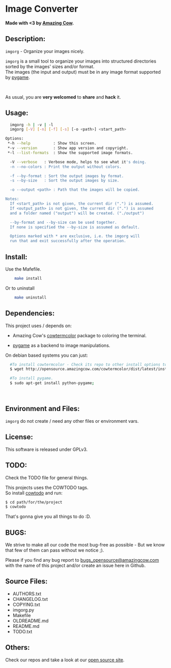 # Image Converter

**Made with <3 by [Amazing Cow](http://www.amazingcow.com).**



<!-- ####################################################################### -->
<!-- ####################################################################### -->

## Description:

```imgorg``` - Organize your images nicely.

```imgorg``` is a small tool to organize your images into structured 
directories sorted by the images' sizes and/or format.     
The images (the input and output) must be in any image format supported by 
[pygame](http://www.pygame.org). 


<br>

As usual, you are **very welcomed** to **share** and **hack** it.



<!-- ####################################################################### -->
<!-- ####################################################################### -->

## Usage:

``` bash
  imgorg -h | -v | -l
  imgorg [-V] [-n] [-f] [-s] [-o <path>] <start_path>

Options:
 *-h --help          : Show this screen.
 *-v --version       : Show app version and copyright.
 *-l --list-formats  : Show the supported image formats.

  -V --verbose   : Verbose mode, helps to see what it's doing.
  -n --no-colors : Print the output without colors.

  -f --by-format : Sort the output images by format.
  -s --by-size   : Sort the output images by size.

  -o --output <path> : Path that the images will be copied.

Notes:
  If <start_path> is not given, the current dir (".") is assumed.
  If <output_path> is not given, the current dir (".") is assumed
  and a folder named ("output") will be created. ("./output")

  --by-format and --by-size can be used together.
  If none is specified the --by-size is assumed as default.

  Options marked with * are exclusive, i.e. the imgorg will
  run that and exit successfully after the operation.
```


<!-- ####################################################################### -->
<!-- ####################################################################### -->

## Install:

Use the Mafefile.

``` bash
    make install
```

Or to uninstall

``` bash
    make uninstall
```



<!-- ####################################################################### -->
<!-- ####################################################################### -->

## Dependencies:

This project uses / depends on:

* Amazing Cow's 
[cowtermcolor](http://www.github.com/AmazingCow/AmazingCore-Libs/cowtermcolor_py)
package to coloring the terminal.

* [pygame](http://www.pygame.org) as a backend to image manipulations.

On debian based systems you can just:

``` bash
  #To install cowtermcolor - Check its repo to other install options too.
  $ wget http://opensource.amazingcow.com/cowtermcolor/dist/latest/install.sh | bash 

  #To install pygame.
  $ sudo apt-get install python-pygame;

```

<br>


<!-- ####################################################################### -->
<!-- ####################################################################### -->

## Environment and Files: 

```imgorg``` do not create / need any other files or environment vars.



<!-- ####################################################################### -->
<!-- ####################################################################### -->

## License:

This software is released under GPLv3.



<!-- ####################################################################### -->
<!-- ####################################################################### -->

## TODO:

Check the TODO file for general things.

This projects uses the COWTODO tags.   
So install [cowtodo](http://www.github.com/AmazingCow-Tools/COWTODO.html) and run:

``` bash
$ cd path/for/the/project
$ cowtodo 
```

That's gonna give you all things to do :D.



<!-- ####################################################################### -->
<!-- ####################################################################### -->

## BUGS:

We strive to make all our code the most bug-free as possible - But we know 
that few of them can pass without we notice ;).

Please if you find any bug report to [bugs_opensource@amazingcow.com]() 
with the name of this project and/or create an issue here in Github.



<!-- ####################################################################### -->
<!-- ####################################################################### -->

## Source Files:

* AUTHORS.txt
* CHANGELOG.txt
* COPYING.txt
* imgorg.py
* Makefile
* OLDREADME.md
* README.md
* TODO.txt



<!-- ####################################################################### -->
<!-- ####################################################################### -->

## Others:
Check our repos and take a look at our [open source site](http://opensource.amazingcow.com).
